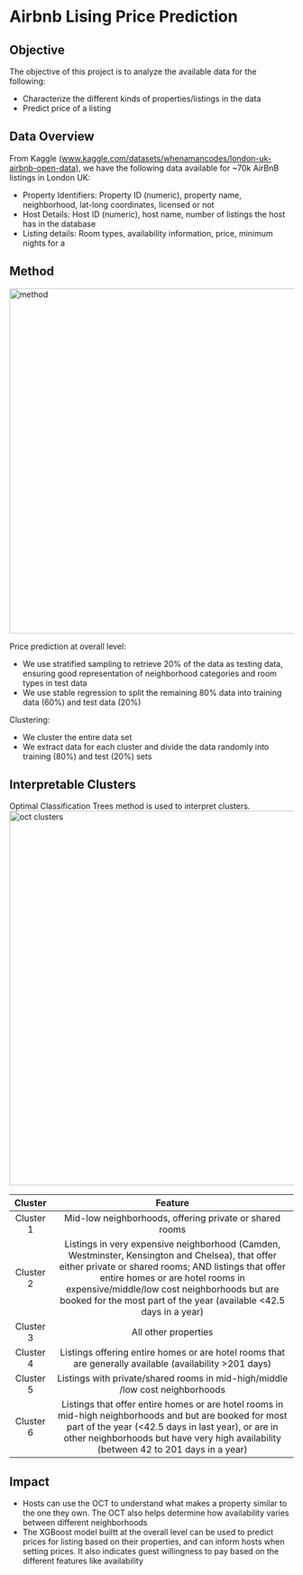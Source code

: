 # Airbnb Lising Price Prediction
## Objective
The objective of this project is to analyze the available data for the following:
- Characterize the different kinds of properties/listings in the data
- Predict price of a listing
## Data Overview
From Kaggle (www.kaggle.com/datasets/whenamancodes/london-uk-airbnb-open-data), we have the following data available for ~70k AirBnB listings in London UK:
- Property Identifiers: Property ID (numeric), property name, neighborhood, lat-long coordinates, licensed or not
- Host Details: Host ID (numeric), host name, number of listings the host has in the database
- Listing details: Room types, availability information, price, minimum nights for a 
## Method
<img width="612" alt="method" src="https://github.com/jren99/Airbnb-Prediction/assets/47071387/d16b119f-3d12-4eae-b317-8ec5eaf13904">

Price prediction at overall level:
- We use stratified sampling to retrieve 20% of the data as testing data, ensuring good representation of neighborhood categories and room types in test data
- We use stable regression to split the remaining 80% data into training data (60%) and test data (20%)

Clustering:
- We cluster the entire data set 
- We extract data for each cluster and divide the data randomly into training (80%) and test (20%) sets

## Interpretable Clusters
Optimal Classification Trees method is used to interpret clusters. 
<img width="664" alt="oct clusters" src="https://github.com/jren99/Airbnb-Prediction/assets/47071387/7257481d-8d47-4f8d-a806-587b0d6a9267">


|  Cluster  |                                                                                                                                                       Feature                                                                                                                                                      |
|:---------:|:------------------------------------------------------------------------------------------------------------------------------------------------------------------------------------------------------------------------------------------------------------------------------------------------------------------:|
| Cluster 1 | Mid-low neighborhoods, offering private or shared rooms                                                                                                                                                                                                                                                            |
| Cluster 2 | Listings in very expensive neighborhood (Camden, Westminster, Kensington and Chelsea), that offer either private or shared rooms; AND listings that offer entire homes or are hotel rooms in expensive/middle/low cost neighborhoods but are booked for the most part of the year (available <42.5 days in a year) |
| Cluster 3 | All other properties                                                                                                                                                                                                                                                                                               |
| Cluster 4 | Listings offering entire homes or are hotel rooms that are generally available (availability >201 days)                                                                                                                                                                                                            |
| Cluster 5 | Listings with private/shared rooms in mid-high/middle /low cost neighborhoods                                                                                                                                                                                                                                      |
| Cluster 6 | Listings that offer entire homes or are hotel rooms in mid-high neighborhoods and but are booked for most part of the year (<42.5 days in last year), or are in other neighborhoods but have very high  availability (between 42 to 201 days in a year)                                                            |

## Impact
- Hosts can use the OCT to understand what makes a property similar to the one they own. The OCT also helps determine how availability varies between different neighborhoods
- The XGBoost model builtt at the overall level can be used to predict prices for listing based on their properties, and can inform hosts when setting prices. It also indicates guest willingness to pay based on the different features like availability
